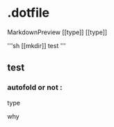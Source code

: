# .dotfile
MarkdownPreview
[[type]]
[[type]]

'''sh
[[mkdir]] test
'''
## test
### autofold or not :
type

why


